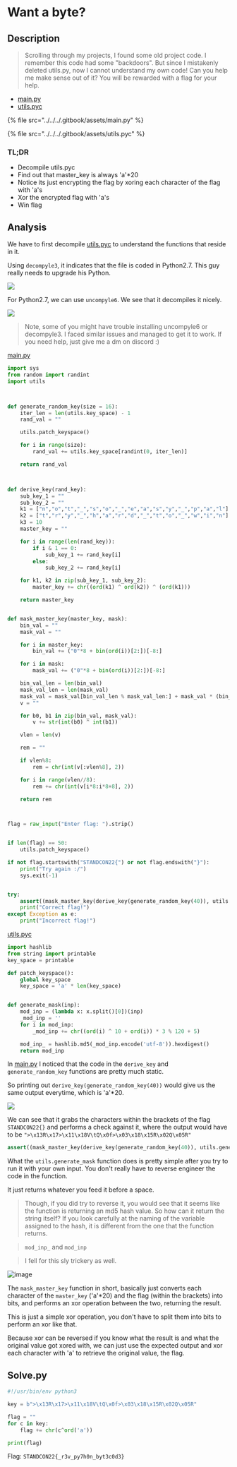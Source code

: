 # Want a byte?

## Description

> Scrolling through my projects, I found some old project code. I remember this code had some "backdoors". But since I mistakenly deleted utils.py, now I cannot understand my own code! Can you help me make sense out of it? You will be rewarded with a flag for your help.

* [main.py](../../../STANDCON\_2022/Reverse/Want%20a%20byte)
* [utils.pyc](../../../STANDCON\_2022/Reverse/Want%20a%20byte)

{% file src="../../../.gitbook/assets/main.py" %}

{% file src="../../../.gitbook/assets/utils.pyc" %}

###

### TL;DR

* Decompile utils.pyc
* Find out that master\_key is always 'a'\*20
* Notice its just encrypting the flag by xoring each character of the flag with 'a's
* Xor the encrypted flag with 'a's
* Win flag

## Analysis

We have to first decompile [utils.pyc](../../../STANDCON\_2022/Reverse/Want%20a%20byte) to understand the functions that reside in it.

Using `decompyle3`, it indicates that the file is coded in Python2.7. This guy really needs to upgrade his Python.

![](https://user-images.githubusercontent.com/83258849/174642595-3dedee4a-c3f6-4164-83d7-8c2b71c1f29c.png)

For Python2.7, we can use `uncompyle6`. We see that it decompiles it nicely.

![](https://user-images.githubusercontent.com/83258849/174642733-956014cc-62d3-47d2-9fe2-e1ea5797e43c.png)

> Note, some of you might have trouble installing uncompyle6 or decompyle3. I faced similar issues and managed to get it to work. If you need help, just give me a dm on discord :)

[main.py](../../../STANDCON\_2022/Reverse/Want%20a%20byte)

```python
import sys
from random import randint
import utils



def generate_random_key(size = 16):
    iter_len = len(utils.key_space) - 1
    rand_val = ""

    utils.patch_keyspace()

    for i in range(size):
        rand_val += utils.key_space[randint(0, iter_len)]

    return rand_val



def derive_key(rand_key):
    sub_key_1 = ""
    sub_key_2 = ""
    k1 = ["n","o","t","_","s","o","_","e","a","s","y","_","p","a","l"]
    k2 = ["t","r","y","_","h","a","r","d","_","t","o","_","w","i","n"]
    k3 = 10
    master_key = ""

    for i in range(len(rand_key)):
        if i & 1 == 0:
            sub_key_1 += rand_key[i]
        else:
            sub_key_2 += rand_key[i]

    for k1, k2 in zip(sub_key_1, sub_key_2):
        master_key += chr((ord(k1) ^ ord(k2)) ^ (ord(k1)))

    return master_key


def mask_master_key(master_key, mask):
    bin_val = ""
    mask_val = ""

    for i in master_key:
        bin_val += ("0"*8 + bin(ord(i))[2:])[-8:]

    for i in mask:
        mask_val += ("0"*8 + bin(ord(i))[2:])[-8:]

    bin_val_len = len(bin_val)
    mask_val_len = len(mask_val)
    mask_val = mask_val[bin_val_len % mask_val_len:] + mask_val * (bin_val_len // mask_val_len)
    v = ""

    for b0, b1 in zip(bin_val, mask_val):
        v += str(int(b0) ^ int(b1))

    vlen = len(v)

    rem = ""

    if vlen%8:
        rem = chr(int(v[:vlen%8], 2))

    for i in range(vlen//8):
        rem += chr(int(v[i*8:i*8+8], 2))

    return rem



flag = raw_input("Enter flag: ").strip()


if len(flag) == 50:
    utils.patch_keyspace()

if not flag.startswith("STANDCON22{") or not flag.endswith("}"):
    print("Try again :/")
    sys.exit(-1)


try:
    assert((mask_master_key(derive_key(generate_random_key(40)), utils.generate_mask(flag[11:-1]))) == ">\x13R\x17>\x11\x18V\tQ\x0f>\x03\x18\x15R\x02Q\x05R")
    print("Correct flag!")
except Exception as e:
    print("Incorrect flag!")
```

[utils.pyc](../../../STANDCON\_2022/Reverse/Want%20a%20byte)

```python
import hashlib
from string import printable
key_space = printable

def patch_keyspace():
    global key_space
    key_space = 'a' * len(key_space)


def generate_mask(inp):
    mod_inp = (lambda x: x.split()[0])(inp)
    _mod_inp = ''
    for i in mod_inp:
        _mod_inp += chr((ord(i) ^ 10 + ord(i)) * 3 % 120 + 5)

    mod_inp_ = hashlib.md5(_mod_inp.encode('utf-8')).hexdigest()
    return mod_inp
```

In [main.py](../../../STANDCON\_2022/Reverse/Want%20a%20byte) I noticed that the code in the `derive_key` and `generate_random_key` functions are pretty much static.

So printing out `derive_key(generate_random_key(40))` would give us the same output everytime, which is 'a'\*20.

![](https://user-images.githubusercontent.com/83258849/174644594-33417997-2be3-4692-a993-56f1a7ea3f49.png)

We can see that it grabs the characters within the brackets of the flag `STANDCON22{}` and performs a check against it, where the output would have to be `">\x13R\x17>\x11\x18V\tQ\x0f>\x03\x18\x15R\x02Q\x05R"`

```python
assert((mask_master_key(derive_key(generate_random_key(40)), utils.generate_mask(flag[11:-1]))) == ">\x13R\x17>\x11\x18V\tQ\x0f>\x03\x18\x15R\x02Q\x05R")
```

What the `utils.generate_mask` function does is pretty simple after you try to run it with your own input. You don't really have to reverse engineer the code in the function.

It just returns whatever you feed it before a space.

> Though, if you did try to reverse it, you would see that it seems like the function is returning an md5 hash value. So how can it return the string itself? If you look carefully at the naming of the variable assigned to the hash, it is different from the one that the function returns.

> `mod_inp_` and `mod_inp`

> I fell for this sly trickery as well.

![image](https://user-images.githubusercontent.com/83258849/174645724-10f8f052-53f5-4d49-886f-bb59d2694956.png)

The `mask_master_key` function in short, basically just converts each character of the `master_key` ('a'\*20) and the flag (within the brackets) into bits, and performs an xor operation between the two, returning the result.

This is just a simple xor operation, you don't have to split them into bits to perform an xor like that.

Because xor can be reversed if you know what the result is and what the original value got xored with, we can just use the expected output and xor each character with 'a' to retrieve the original value, the flag.

## Solve.py

```python
#!/usr/bin/env python3

key = b">\x13R\x17>\x11\x18V\tQ\x0f>\x03\x18\x15R\x02Q\x05R"

flag = ""
for c in key:
	flag += chr(c^ord('a'))

print(flag)
```

Flag: `STANDCON22{_r3v_py7h0n_byt3c0d3}`
